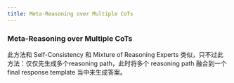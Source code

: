 ```yaml
---
title: Meta-Reasoning over Multiple CoTs
---
```


### Meta-Reasoning over Multiple CoTs

此方法和 Self-Consistency 和 Mixture of Reasoning Experts 类似，只不过此方法：仅仅先生成多个reasoning path，此时将多个 reasoning path 融合到一个final response template 当中来生成答案。